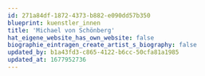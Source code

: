 ```yaml
---
id: 271a84df-1872-4373-b882-e090dd57b350
blueprint: kuenstler_innen
title: 'Michael von Schönberg'
hat_eigene_website_has_own_website: false
biographie_eintragen_create_artist_s_biography: false
updated_by: b1a43fd3-c865-4122-b6cc-50cfa81a1985
updated_at: 1677952736
---
```

